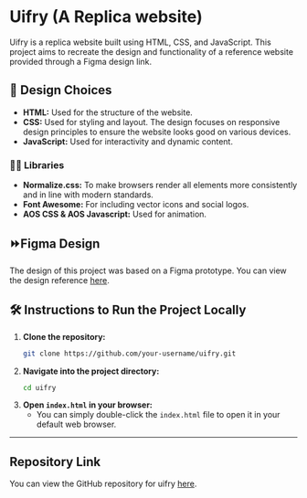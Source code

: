 # Uifry (A Replica website)
Uifry is a replica website built using HTML, CSS, and JavaScript. This project aims to recreate the design and functionality of a reference website provided through a Figma design link.

## 🚀 Design Choices
- **HTML:** Used for the structure of the website.
- **CSS:** Used for styling and layout. The design focuses on responsive design principles to ensure the website looks good on various devices.
- **JavaScript:** Used for interactivity and dynamic content.

### 👨‍💻 Libraries
- **Normalize.css:** To make browsers render all elements more consistently and in line with modern standards.
- **Font Awesome:** For including vector icons and social logos.
- **AOS CSS & AOS Javascript:** Used for animation.

## ⏩Figma Design
The design of this project was based on a Figma prototype. You can view the design reference [here](https://www.figma.com/community/file/1145991068621514311).

## 🛠️ Instructions to Run the Project Locally

1. **Clone the repository:**
    ```sh
    git clone https://github.com/your-username/uifry.git
    ```
2. **Navigate into the project directory:**
    ```sh
    cd uifry
    ```
3. **Open `index.html` in your browser:**
    - You can simply double-click the `index.html` file to open it in your default web browser.

---

## Repository Link
You can view the GitHub repository for uifry [here](https://github.com/raiprince25/uifry).
